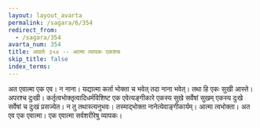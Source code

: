 ```yaml
---
layout: layout_avarta
permalink: /sagara/6/354
redirect_from:
  - /sagara/354
avarta_num: 354
title: आवर्तः ३५४ -- आत्मा व्यापकः एकशच
skip_title: false
index_terms: 
---
```


अत एवात्मा एक एव। न
नाना। यद्यात्मा कर्ता भोक्ता च भवेत् तदा नाना भवेत्। तथा हि एकः सुखी
आस्ते। अपरश्च दुःखी। कर्तृत्वभोक्तृत्वादिधर्मविशिष्ट एक एवेत्यङ्गीकारे
एकस्य सुखे सर्वेषां सुखम् एकस्य दुःखे सर्वेषां च दुःखं प्रसज्येत। न तु
तथास्त्यनुभवः। तस्माद्भोक्ता नानेत्येवाङ्गीकार्यम्। आत्मा त्वभोक्ता। अत
एव एक एवात्मा। एक एवात्मा सर्वशरीरेषु व्यापकः।
